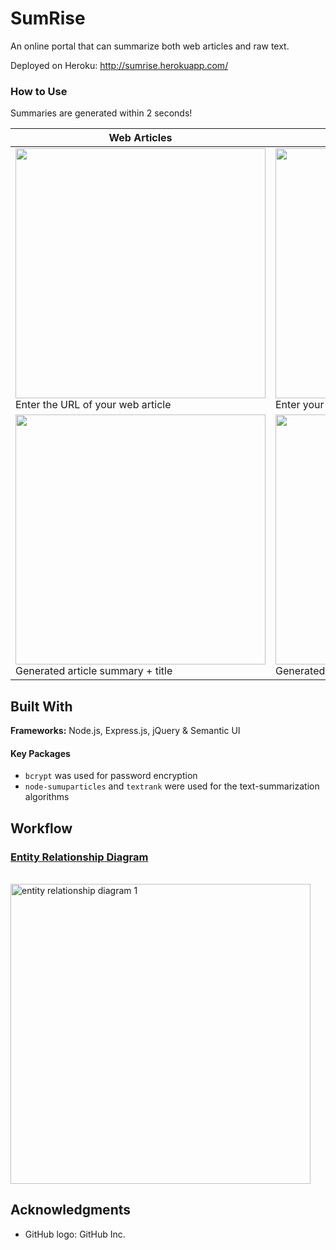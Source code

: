 # SumRise

<p>An online portal that can summarize both web articles and raw text.</p>

Deployed on Heroku: http://sumrise.herokuapp.com/

### How to Use

Summaries are generated within 2 seconds!

| Web Articles | Writing Entries |
| -------------- | ------------------ |
| <img width="400px" src="https://user-images.githubusercontent.com/22549537/38486556-f997c01e-3c0f-11e8-84d2-29c123ca1962.png"> Enter the URL of your web article | <img width="400px" src="https://user-images.githubusercontent.com/22549537/38486742-80fed3a8-3c10-11e8-9b50-76f3395fef73.png"> Enter your writing entry + title|
|<img width="400px" src="https://user-images.githubusercontent.com/22549537/38486657-3b7ff582-3c10-11e8-8973-f6506b3dc5ec.png"> Generated article summary + title| <img width="400px" src="https://user-images.githubusercontent.com/22549537/38486937-1160e2ec-3c11-11e8-9d77-85954955ed0c.png"> Generated writing entry summary |

## Built With

**Frameworks:** Node.js, Express.js, jQuery & Semantic UI

#### Key Packages
* ```bcrypt``` was used for password encryption
* ```node-sumuparticles``` and ```textrank``` were used for the text-summarization algorithms

## Workflow

### [Entity Relationship Diagram](https://www.lucidchart.com/invitations/accept/a94fb83d-1068-4188-9cb1-b9810f5a41f8)
&emsp;&emsp;&emsp;&emsp;&emsp;&emsp;&emsp;&emsp;&emsp;&emsp;&emsp;&emsp;<img width="480px;" alt="entity relationship diagram 1" src="https://user-images.githubusercontent.com/22549537/38484169-4030b772-3c08-11e8-9c1f-82926efe1152.png">

## Acknowledgments
- GitHub logo: GitHub Inc.
